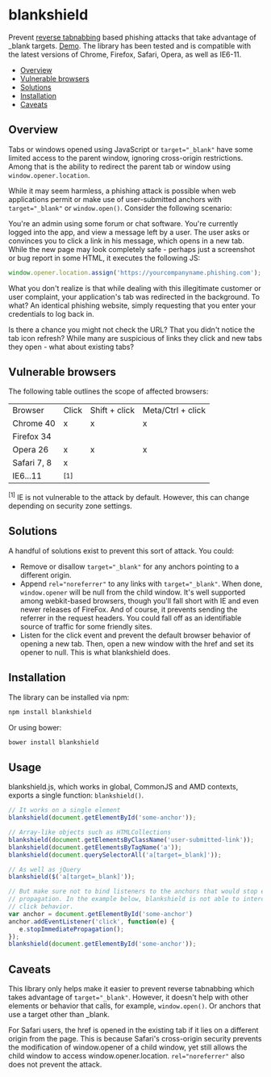 # blankshield

Prevent [reverse tabnabbing](https://sites.google.com/site/bughunteruniversity/nonvuln/phishing-with-window-opener)
based phishing attacks that take advantage of _blank targets.
[Demo](http://danielstjules.github.io/blankshield/). The library has been tested
and is compatible with the latest versions of Chrome, Firefox, Safari, Opera,
as well as IE6-11.

* [Overview](#overview)
* [Vulnerable browsers](#vulnerable-browsers)
* [Solutions](#solutions)
* [Installation](#installation)
* [Caveats](#caveats)

## Overview

Tabs or windows opened using JavaScript or `target="_blank"` have some limited
access to the parent window, ignoring cross-origin restrictions. Among that
is the ability to redirect the parent tab or window using
`window.opener.location`.

While it may seem harmless, a phishing attack is possible when web applications
permit or make use of user-submitted anchors with `target="_blank"` or
`window.open()`. Consider the following scenario:

You're an admin using some forum or chat software. You're currently logged
into the app, and view a message left by a user. The user asks or convinces
you to click a link in his message, which opens in a new tab. While the new
page may look completely safe - perhaps just a screenshot or bug report in some
HTML, it executes the following JS:

``` JavaScript
window.opener.location.assign('https://yourcompanyname.phishing.com');
```

What you don't realize is that while dealing with this illegitimate customer or
user complaint, your application's tab was redirected in the background. To
what? An identical phishing website, simply requesting that you enter your
credentials to log back in.

Is there a chance you might not check the URL? That you didn't notice the tab
icon refresh? While many are suspicious of links they click and new tabs they
open - what about existing tabs?

## Vulnerable browsers

The following table outlines the scope of affected browsers:

<table>
  <tr>
    <td>Browser</td>
    <td>Click</td>
    <td>Shift + click</td>
    <td>Meta/Ctrl + click</td>
  </tr>
  <tr>
    <td>Chrome 40</td>
    <td>x</td>
    <td>x</td>
    <td>x</td>
  </tr>
  <tr>
    <td>Firefox 34</td>
    <td></td>
    <td></td>
    <td></td>
  </tr>
  <tr>
    <td>Opera 26</td>
    <td>x</td>
    <td>x</td>
    <td>x</td>
  </tr>
  <tr>
    <td>Safari 7, 8</td>
    <td>x</td>
    <td></td>
    <td></td>
  </tr>
  <tr>
    <td>IE6...11</td>
    <td colspan="3"><sup>[1]</sup></td>
  </tr>
</table>

<sup>[1]</sup> IE is not vulnerable to the attack by default. However, this can
change depending on security zone settings.

## Solutions

A handful of solutions exist to prevent this sort of attack. You could:

* Remove or disallow `target="_blank"` for any anchors pointing to a
  different origin.
* Append `rel="noreferrer"` to any links with `target="_blank"`. When done,
  `window.opener` will be null from the child window. It's well supported among
  webkit-based browsers, though you'll fall short with IE and even newer
  releases of FireFox. And of course, it prevents sending the referrer in
  the request headers. You could fall off as an identifiable source of traffic
  for some friendly sites.
* Listen for the click event and prevent the default browser behavior of
  opening a new tab. Then, open a new window with the href and set its opener
  to null. This is what blankshield does.

## Installation

The library can be installed via npm:

``` bash
npm install blankshield
```

Or using bower:

``` bash
bower install blankshield
```

## Usage

blankshield.js, which works in global, CommonJS and AMD contexts, exports
a single function: `blankshield()`.

``` JavaScript
// It works on a single element
blankshield(document.getElementById('some-anchor'));

// Array-like objects such as HTMLCollections
blankshield(document.getElementsByClassName('user-submitted-link'));
blankshield(document.getElementsByTagName('a'));
blankshield(document.querySelectorAll('a[target=_blank]'));

// As well as jQuery
blankshield($('a[target=_blank]'));

// But make sure not to bind listeners to the anchors that would stop event
// propagation. In the example below, blankshield is not able to intercept the
// click behavior.
var anchor = document.getElementById('some-anchor')
anchor.addEventListener('click', function(e) {
   e.stopImmediatePropagation();
});
blankshield(document.getElementById('some-anchor'));
```

## Caveats

This library only helps make it easier to prevent reverse tabnabbing which takes
advantage of `target="_blank"`. However, it doesn't help with other elements
or behavior that calls, for example, `window.open()`. Or anchors that use a
target other than _blank.

For Safari users, the href is opened in the existing tab if it lies on a
different origin from the page. This is because Safari's cross-origin security
prevents the modification of window.opener of a child window, yet still allows
the child window to access window.opener.location. `rel="noreferrer"` also
does not prevent the attack.
